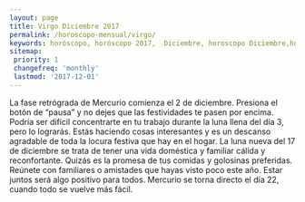 ```yaml
---
layout: page
title: Virgo Diciembre 2017 
permalink: /horoscopo-mensual/virgo/
keywords: horóscopo, horóscopo 2017,  Diciembre, horoscopo Diciembre,horóscopo esperanza gracia, horoscop, horóscopos gratis, horoscopo virgo, horoscopo virgo 2017, Tarot, Astrologia, Zodíaco, virgo, horoscopo gratis, horoscopo del mes 
sitemap:
 priority: 1
 changefreq: 'monthly'
 lastmod: '2017-12-01'
---
```


 La fase retrógrada de Mercurio comienza el 2 de diciembre. Presiona el botón de “pausa” y no dejes que las festividades te pasen por encima. Podría ser difícil concentrarte en tu trabajo durante la luna llena del día 3, pero lo lograrás. Estás haciendo cosas interesantes y es un descanso agradable de toda la locura festiva que hay en el hogar. La luna nueva del 17 de diciembre se trata de tener una vida doméstica y familiar cálida y reconfortante. Quizás es la promesa de tus comidas y golosinas preferidas. Reúnete con familiares o amistades que hayas visto poco este año. Estar juntos será algo positivo para todos. Mercurio se torna directo el día 22, cuando todo se vuelve más fácil. 
